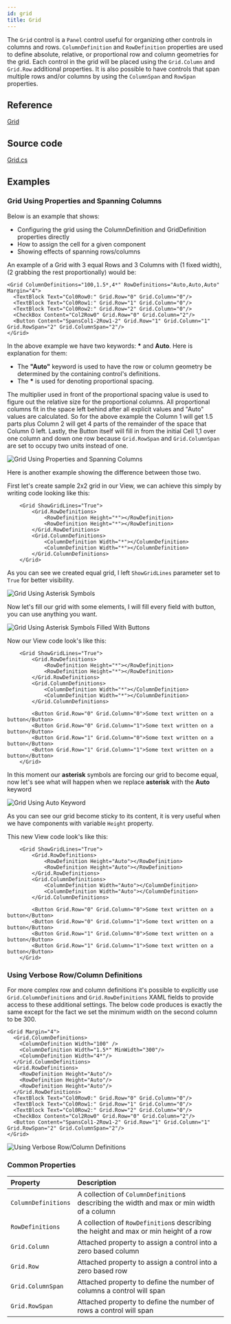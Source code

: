 ```yaml
---
id: grid
title: Grid
---
```


The `Grid` control is a `Panel` control useful for organizing other controls in columns and rows. `ColumnDefinition` and `RowDefinition` properties are used to define absolute, relative, or proportional row and column geometries for the grid. Each control in the grid will be placed using the `Grid.Column` and `Grid.Row` additional properties. It is also possible to have controls that span multiple rows and/or columns by using the `ColumnSpan` and `RowSpan` properties.

## Reference <a id="reference"></a>

[Grid](http://reference.avaloniaui.net/api/Avalonia.Controls/Grid/)

## Source code <a id="source-code"></a>

[Grid.cs](https://github.com/AvaloniaUI/Avalonia/blob/master/src/Avalonia.Controls/Grid.cs)

## Examples <a id="examples"></a>

### Grid Using Properties and Spanning Columns <a id="grid-using-properties-and-spanning-columns"></a>

Below is an example that shows:

* Configuring the grid using the ColumnDefinition and GridDefinition properties directly
* How to assign the cell for a given component
* Showing effects of spanning rows/columns

An example of a Grid with 3 equal Rows and 3 Columns with \(1 fixed width\), \(2 grabbing the rest proportionally\) would be:

```markup
<Grid ColumnDefinitions="100,1.5*,4*" RowDefinitions="Auto,Auto,Auto"  Margin="4">
  <TextBlock Text="Col0Row0:" Grid.Row="0" Grid.Column="0"/>
  <TextBlock Text="Col0Row1:" Grid.Row="1" Grid.Column="0"/>
  <TextBlock Text="Col0Row2:" Grid.Row="2" Grid.Column="0"/>
  <CheckBox Content="Col2Row0" Grid.Row="0" Grid.Column="2"/>
  <Button Content="SpansCol1-2Row1-2" Grid.Row="1" Grid.Column="1" Grid.RowSpan="2" Grid.ColumnSpan="2"/>
</Grid>
```

In the above example we have two keywords: __*__ and **Auto**. Here is explanation for them:

* The **"Auto"** keyword is used to have the row or column geometry be determined by the containing control's definitions.
* The __*__ is used for denoting proportional spacing. 

The multiplier used in front of the proportional spacing value is used to figure out the relative size for the proportional columns. All proportional columns fit in the space left behind after all explicit values and "Auto" values are calculated. So for the above example the Column 1 will get 1.5 parts plus Column 2 will get 4 parts of the remainder of the space that Column 0 left. Lastly, the Button itself will fill in from the initial Cell 1,1 over one column and down one row because `Grid.RowSpan` and `Grid.ColumnSpan` are set to occupy two units instead of one.

  <div style={{textAlign: 'center'}}>
    <img src="/img/controls/grid/grid_example.png" alt="Grid Using Properties and Spanning Columns" />
  </div>

Here is another example showing the difference between those two.

First let's create sample 2x2 grid in our View, we can achieve this simply by writing code looking like this:

```markup
    <Grid ShowGridLines="True">
        <Grid.RowDefinitions>
            <RowDefinition Height="*"></RowDefinition>
            <RowDefinition Height="*"></RowDefinition>
        </Grid.RowDefinitions>
        <Grid.ColumnDefinitions>
            <ColumnDefinition Width="*"></ColumnDefinition>
            <ColumnDefinition Width="*"></ColumnDefinition>
        </Grid.ColumnDefinitions>
    </Grid>
```

As you can see we created equal grid, I left `ShowGridLines` parameter set to `True` for better visibility.


  <div style={{textAlign: 'center'}}>
    <img src="/img/controls/grid/grid_asterisk_example.png" alt="Grid Using Asterisk Symbols" />
  </div>

Now let's fill our grid with some elements, I will fill every field with button, you can use anything you want.

  <div style={{textAlign: 'center'}}>
    <img src="/img/controls/grid/grid_asterisk_example_buttons.png" alt="Grid Using Asterisk Symbols Filled With Buttons" />
  </div>

Now our View code look's like this:

```markup
    <Grid ShowGridLines="True">
        <Grid.RowDefinitions>
            <RowDefinition Height="*"></RowDefinition>
            <RowDefinition Height="*"></RowDefinition>
        </Grid.RowDefinitions>
        <Grid.ColumnDefinitions>
            <ColumnDefinition Width="*"></ColumnDefinition>
            <ColumnDefinition Width="*"></ColumnDefinition>
        </Grid.ColumnDefinitions>

        <Button Grid.Row="0" Grid.Column="0">Some text written on a button</Button>
        <Button Grid.Row="0" Grid.Column="1">Some text written on a button</Button>
        <Button Grid.Row="1" Grid.Column="0">Some text written on a button</Button>
        <Button Grid.Row="1" Grid.Column="1">Some text written on a button</Button>
    </Grid>
```

In this moment our **asterisk** symbols are forcing our grid to become equal, now let's see what will happen when we replace **asterisk** with the **Auto** keyword

  <div style={{textAlign: 'center'}}>
    <img src="/img/controls/grid/grid_auto_example_buttons.png" alt="Grid Using Auto Keyword" />
  </div>

As you can see our grid become sticky to its content, it is very useful when we have components with variable `Height` property.

This new View code look's like this:

```markup
    <Grid ShowGridLines="True">
        <Grid.RowDefinitions>
            <RowDefinition Height="Auto"></RowDefinition>
            <RowDefinition Height="Auto"></RowDefinition>
        </Grid.RowDefinitions>
        <Grid.ColumnDefinitions>
            <ColumnDefinition Width="Auto"></ColumnDefinition>
            <ColumnDefinition Width="Auto"></ColumnDefinition>
        </Grid.ColumnDefinitions>

        <Button Grid.Row="0" Grid.Column="0">Some text written on a button</Button>
        <Button Grid.Row="0" Grid.Column="1">Some text written on a button</Button>
        <Button Grid.Row="1" Grid.Column="0">Some text written on a button</Button>
        <Button Grid.Row="1" Grid.Column="1">Some text written on a button</Button>
    </Grid>
```

### Using Verbose Row/Column Definitions <a id="using-verbose-rowcolumn-definitions"></a>

For more complex row and column definitions it's possible to explicitly use `Grid.ColumnDefinitions` and `Grid.RowDefinitions` XAML fields to provide access to these additional settings. The below code produces is exactly the same except for the fact we set the minimum width on the second column to be 300.

```markup
<Grid Margin="4">
  <Grid.ColumnDefinitions>
    <ColumnDefinition Width="100" />
    <ColumnDefinition Width="1.5*" MinWidth="300"/>
    <ColumnDefinition Width="4*"/>
  </Grid.ColumnDefinitions>
  <Grid.RowDefinitions>
    <RowDefinition Height="Auto"/>
    <RowDefinition Height="Auto"/>
    <RowDefinition Height="Auto"/>
  </Grid.RowDefinitions>
  <TextBlock Text="Col0Row0:" Grid.Row="0" Grid.Column="0"/>
  <TextBlock Text="Col0Row1:" Grid.Row="1" Grid.Column="0"/>
  <TextBlock Text="Col0Row2:" Grid.Row="2" Grid.Column="0"/>
  <CheckBox Content="Col2Row0" Grid.Row="0" Grid.Column="2"/>
  <Button Content="SpansCol1-2Row1-2" Grid.Row="1" Grid.Column="1" Grid.RowSpan="2" Grid.ColumnSpan="2"/>
</Grid>
```

  <div style={{textAlign: 'center'}}>
    <img src="/img/controls/grid/grid_example_verbose.png" alt="Using Verbose Row/Column Definitions" />
  </div>

### Common Properties <a id="common-properties"></a>

| Property | Description |
| :--- | :--- |
| `ColumnDefinitions` | A collection of `ColumnDefinition`s describing the width and max or min width of a column |
| `RowDefinitions` | A collection of `RowDefinition`s describing the height and max or min height of a row |
| `Grid.Column` | Attached property to assign a control into a zero based column |
| `Grid.Row` | Attached property to assign a control into a zero based row |
| `Grid.ColumnSpan` | Attached property to define the number of columns a control will span |
| `Grid.RowSpan` | Attached property to define the number of rows a control will span |
